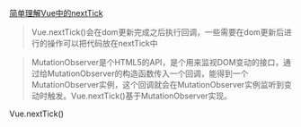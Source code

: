[简单理解Vue中的nextTick](https://juejin.im/post/6844903557372575752)

> Vue.nextTick()会在dom更新完成之后执行回调，一些需要在dom更新后进行的操作可以把代码放在nextTick中

> MutationObserver是个HTML5的API，是个用来监视DOM变动的接口，通过给MutationObserver的构造函数传入一个回调，能得到一个MutationObserver实例，这个回调就会在MutationObserver实例监听到变动时触发。Vue.nextTick()基于MutationObserver实现。

Vue.nextTick()